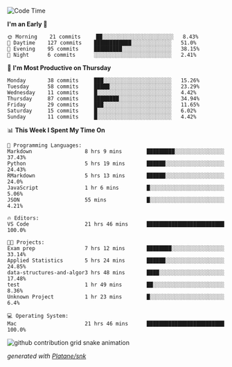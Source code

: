 <!--START_SECTION:waka-->
![Code Time](http://img.shields.io/badge/Code%20Time-105%20hrs%2015%20mins-blue)

**I'm an Early 🐤** 

```text
🌞 Morning    21 commits     ██░░░░░░░░░░░░░░░░░░░░░░░   8.43% 
🌆 Daytime    127 commits    ████████████░░░░░░░░░░░░░   51.0% 
🌃 Evening    95 commits     █████████░░░░░░░░░░░░░░░░   38.15% 
🌙 Night      6 commits      ░░░░░░░░░░░░░░░░░░░░░░░░░   2.41%

```
📅 **I'm Most Productive on Thursday** 

```text
Monday       38 commits     ███░░░░░░░░░░░░░░░░░░░░░░   15.26% 
Tuesday      58 commits     █████░░░░░░░░░░░░░░░░░░░░   23.29% 
Wednesday    11 commits     █░░░░░░░░░░░░░░░░░░░░░░░░   4.42% 
Thursday     87 commits     ████████░░░░░░░░░░░░░░░░░   34.94% 
Friday       29 commits     ███░░░░░░░░░░░░░░░░░░░░░░   11.65% 
Saturday     15 commits     █░░░░░░░░░░░░░░░░░░░░░░░░   6.02% 
Sunday       11 commits     █░░░░░░░░░░░░░░░░░░░░░░░░   4.42%

```


📊 **This Week I Spent My Time On** 

```text
💬 Programming Languages: 
Markdown                 8 hrs 9 mins        █████████░░░░░░░░░░░░░░░░   37.43% 
Python                   5 hrs 19 mins       ██████░░░░░░░░░░░░░░░░░░░   24.43% 
RMarkdown                5 hrs 13 mins       ██████░░░░░░░░░░░░░░░░░░░   24.0% 
JavaScript               1 hr 6 mins         █░░░░░░░░░░░░░░░░░░░░░░░░   5.06% 
JSON                     55 mins             █░░░░░░░░░░░░░░░░░░░░░░░░   4.21%

🔥 Editors: 
VS Code                  21 hrs 46 mins      █████████████████████████   100.0%

🐱‍💻 Projects: 
Exam prep                7 hrs 12 mins       ████████░░░░░░░░░░░░░░░░░   33.14% 
Applied Statistics       5 hrs 24 mins       ██████░░░░░░░░░░░░░░░░░░░   24.85% 
data-structures-and-algor3 hrs 48 mins       ████░░░░░░░░░░░░░░░░░░░░░   17.48% 
test                     1 hr 49 mins        ██░░░░░░░░░░░░░░░░░░░░░░░   8.36% 
Unknown Project          1 hr 23 mins        █░░░░░░░░░░░░░░░░░░░░░░░░   6.4%

💻 Operating System: 
Mac                      21 hrs 46 mins      █████████████████████████   100.0%

```


<!--END_SECTION:waka-->


<!--Snake Game-->
![github contribution grid snake animation](https://raw.githubusercontent.com/viggo-gascou/viggo-gascou/output/github-contribution-grid-snake.svg)

_generated with [Platane/snk](https://github.com/Platane/snk)_
<!--Snake Game-->

